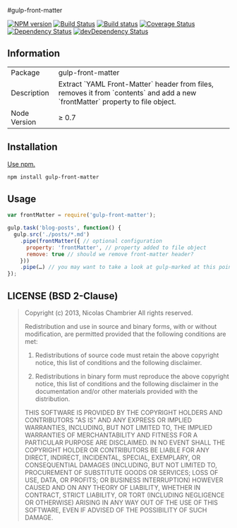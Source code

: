 #gulp-front-matter 

[![NPM version](http://img.shields.io/npm/v/gulp-front-matter.svg?style=flat)](https://www.npmjs.com/package/gulp-front-matter)
[![Build Status](http://img.shields.io/travis/lmtm/gulp-front-matter.svg?style=flat)](http://travis-ci.org/lmtm/gulp-front-matter)
[![Build status](https://ci.appveyor.com/api/projects/status/uklpp61n71y0pvr2?svg=true)](https://ci.appveyor.com/project/ShinnosukeWatanabe/gulp-front-matter)
[![Coverage Status](https://img.shields.io/coveralls/lmtm/gulp-front-matter.svg?style=flat)](https://coveralls.io/r/lmtm/gulp-front-matter)
[![Dependency Status](https://img.shields.io/david/lmtm/gulp-front-matter.svg?style=flat&label=deps)](https://david-dm.org/lmtm/gulp-front-matter)
[![devDependency Status](https://img.shields.io/david/dev/lmtm/gulp-front-matter.svg?style=flat&label=devDeps)](https://david-dm.org/lmtm/gulp-front-matter#info=devDependencies)

## Information

<table>
<tr>
<td>Package</td><td>gulp-front-matter</td>
</tr>
<tr>
<td>Description</td>
<td>Extract `YAML Front-Matter` header from files, removes it from `contents` and add a new `frontMatter` property to file object.</td>
</tr>
<tr>
<td>Node Version</td>
<td>≥ 0.7</td>
</tr>
</table>

## Installation

[Use npm.](https://docs.npmjs.com/cli/install)

```sh
npm install gulp-front-matter
```

## Usage

```javascript
var frontMatter = require('gulp-front-matter');

gulp.task('blog-posts', function() {
  gulp.src('./posts/*.md')
    .pipe(frontMatter({ // optional configuration
      property: 'frontMatter', // property added to file object
      remove: true // should we remove front-matter header?
    }))
    .pipe(…) // you may want to take a look at gulp-marked at this point
});
```

## LICENSE (BSD 2-Clause)

> Copyright (c) 2013, Nicolas Chambrier
> All rights reserved.
>
> Redistribution and use in source and binary forms, with or without modification, are permitted provided that the following conditions are met:
>
> 1. Redistributions of source code must retain the above copyright notice, this list of conditions and the following disclaimer.
>
> 2. Redistributions in binary form must reproduce the above copyright notice, this list of conditions and the following disclaimer in the documentation and/or other materials provided with the distribution.
>
> THIS SOFTWARE IS PROVIDED BY THE COPYRIGHT HOLDERS AND CONTRIBUTORS "AS IS" AND ANY EXPRESS OR IMPLIED WARRANTIES, INCLUDING, BUT NOT LIMITED TO, THE IMPLIED WARRANTIES OF MERCHANTABILITY AND FITNESS FOR A PARTICULAR PURPOSE ARE DISCLAIMED. IN NO EVENT SHALL THE COPYRIGHT HOLDER OR CONTRIBUTORS BE LIABLE FOR ANY DIRECT, INDIRECT, INCIDENTAL, SPECIAL, EXEMPLARY, OR CONSEQUENTIAL DAMAGES (INCLUDING, BUT NOT LIMITED TO, PROCUREMENT OF SUBSTITUTE GOODS OR SERVICES; LOSS OF USE, DATA, OR PROFITS; OR BUSINESS INTERRUPTION) HOWEVER CAUSED AND ON ANY THEORY OF LIABILITY, WHETHER IN CONTRACT, STRICT LIABILITY, OR TORT (INCLUDING NEGLIGENCE OR OTHERWISE) ARISING IN ANY WAY OUT OF THE USE OF THIS SOFTWARE, EVEN IF ADVISED OF THE POSSIBILITY OF SUCH DAMAGE.
